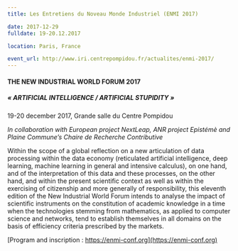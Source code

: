```yaml
---
title: Les Entretiens du Noveau Monde Industriel (ENMI 2017)

date: 2017-12-29
fulldate: 19-20.12.2017

location: Paris, France

event_url: http://www.iri.centrepompidou.fr/actualites/enmi-2017/
---
```


#### THE NEW INDUSTRIAL WORLD FORUM 2017



##### « ARTIFICIAL INTELLIGENCE / ARTIFICIAL STUPIDITY »

19-20 december 2017, Grande salle du Centre Pompidou

*In collaboration with European project NextLeap, ANR project Epistémè and Plaine Commune’s Chaire de Recherche Contributive*


Within the scope of a global reflection on a new articulation of data processing within the data economy (reticulated artificial intelligence, deep learning, machine learning in general and intensive calculus), on one hand, and of the interpretation of this data and these processes, on the other hand, and within the present scientific context as well as within the exercising of citizenship and more generally of responsibility, this eleventh edition of the New Industrial World Forum intends to analyse the impact of scientific instruments on the constitution of academic knowledge in a time when the technologies stemming from mathematics, as applied to computer science and networks, tend to establish themselves in all domains on the basis of efficiency criteria prescribed by the markets.

[Program and inscription : https://enmi-conf.org](https://enmi-conf.org)
